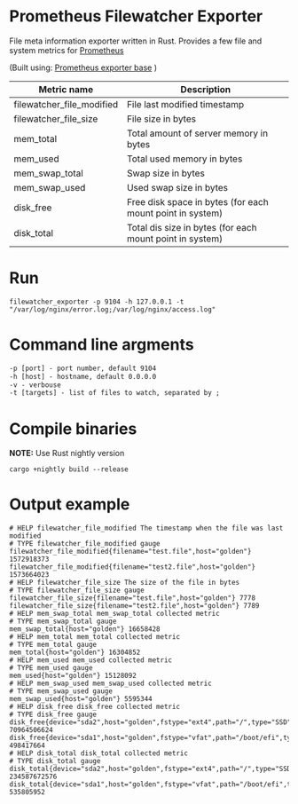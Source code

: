 # Prometheus Filewatcher Exporter
File meta information exporter written in Rust.
Provides a few file and system metrics for [Prometheus](https://prometheus.io/)

(Built using: [Prometheus exporter base](https://github.com/MindFlavor/prometheus_exporter_base) )

| Metric name | Description | 
|---------------------------|---------------|
| filewatcher_file_modified | File last modified timestamp |
| filewatcher_file_size | File size in bytes |
| mem_total | Total amount of server memory in bytes |
| mem_used | Total used memory in bytes |
| mem_swap_total | Swap size in bytes |
| mem_swap_used | Used swap size in bytes |
| disk_free | Free disk space in bytes (for each mount point in system) |
| disk_total | Total dis size in bytes (for each mount point in system) |


# Run
```filewatcher_exporter -p 9104 -h 127.0.0.1 -t "/var/log/nginx/error.log;/var/log/nginx/access.log" ```

# Command line argments
```cmd
-p [port] - port number, default 9104
-h [host] - hostname, default 0.0.0.0
-v - verbouse 
-t [targets] - list of files to watch, separated by ;
```

# Compile binaries 
**NOTE:** Use Rust nightly version

```cargo +nightly build --release```

# Output example
```promql
# HELP filewatcher_file_modified The timestamp when the file was last modified
# TYPE filewatcher_file_modified gauge
filewatcher_file_modified{filename="test.file",host="golden"} 1572918373
filewatcher_file_modified{filename="test2.file",host="golden"} 1573664023
# HELP filewatcher_file_size The size of the file in bytes
# TYPE filewatcher_file_size gauge
filewatcher_file_size{filename="test.file",host="golden"} 7778
filewatcher_file_size{filename="test2.file",host="golden"} 7789
# HELP mem_swap_total mem_swap_total collected metric
# TYPE mem_swap_total gauge
mem_swap_total{host="golden"} 16658428
# HELP mem_total mem_total collected metric
# TYPE mem_total gauge
mem_total{host="golden"} 16304852
# HELP mem_used mem_used collected metric
# TYPE mem_used gauge
mem_used{host="golden"} 15128092
# HELP mem_swap_used mem_swap_used collected metric
# TYPE mem_swap_used gauge
mem_swap_used{host="golden"} 5595344
# HELP disk_free disk_free collected metric
# TYPE disk_free gauge
disk_free{device="sda2",host="golden",fstype="ext4",path="/",type="SSD"} 70964506624
disk_free{device="sda1",host="golden",fstype="vfat",path="/boot/efi",type="SSD"} 498417664
# HELP disk_total disk_total collected metric
# TYPE disk_total gauge
disk_total{device="sda2",host="golden",fstype="ext4",path="/",type="SSD"} 234587672576
disk_total{device="sda1",host="golden",fstype="vfat",path="/boot/efi",type="SSD"} 535805952
```

